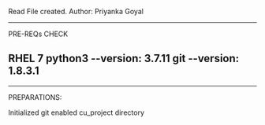 Read File created. Author: Priyanka Goyal

-------------------------------------------
PRE-REQs CHECK

RHEL 7
python3 --version: 3.7.11
git --version: 1.8.3.1
-------------------------------------------

-------------------------------------------
PREPARATIONS:

Initialized git enabled cu_project directory

